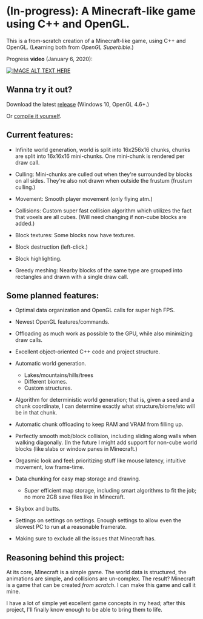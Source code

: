 # (In-progress): A Minecraft-like game using C++ and OpenGL.

This is a from-scratch creation of a Minecraft-like game, using C++ and OpenGL. (Learning both from *OpenGL Superbible*.)

Progress **video** (January 6, 2020):

[![IMAGE ALT TEXT HERE](https://img.youtube.com/vi/DtxxP2QCIko/0.jpg)](https://www.youtube.com/watch?v=DtxxP2QCIko)

## Wanna try it out?

Download the latest [release](https://github.com/serg06/mc2/releases) (Windows 10, OpenGL 4.6+.)

Or [compile it yourself](INSTALLATION.md).

## Current features:

- Infinite world generation, world is split into 16x256x16 chunks, chunks are split into 16x16x16 mini-chunks. One mini-chunk is rendered per draw call.

- Culling: Mini-chunks are culled out when they're surrounded by blocks on all sides. They're also not drawn when outside the frustum (frustum culling.)

- Movement: Smooth player movement (only flying atm.)

- Collisions: Custom super fast collision algorithm which utilizes the fact that voxels are all cubes. (Will need changing if non-cube blocks are added.)

- Block textures: Some blocks now have textures.

- Block destruction (left-click.)

- Block highlighting.

- Greedy meshing: Nearby blocks of the same type are grouped into rectangles and drawn with a single draw call.

## Some planned features:

- Optimal data organization and OpenGL calls for super high FPS.

- Newest OpenGL features/commands.

- Offloading as much work as possible to the GPU, while also minimizing draw calls.

- Excellent object-oriented C++ code and project structure.

- Automatic world generation.
	- Lakes/mountains/hills/trees
	- Different biomes.
	- Custom structures.

- Algorithm for deterministic world generation; that is, given a seed and a chunk coordinate, I can determine exactly what structure/biome/etc will be in that chunk.

- Automatic chunk offloading to keep RAM and VRAM from filling up.

- Perfectly smooth mob/block collision, including sliding along walls when walking diagonally. (In the future I might add support for non-cube world blocks (like slabs or window panes in Minecraft.)

- Orgasmic look and feel: prioritizing stuff like mouse latency, intuitive movement, low frame-time.

- Data chunking for easy map storage and drawing.
	- Super efficient map storage, including smart algorithms to fit the job; no more 2GB save files like in Minecraft.

- Skybox and butts.

- Settings on settings on settings. Enough settings to allow even the slowest PC to run at a reasonable framerate.

- Making sure to exclude all the issues that Minecraft has.

## Reasoning behind this project:

At its core, Minecraft is a simple game. The world data is structured, the animations are simple, and collisions are un-complex. The result? Minecraft is a game that can be created *from scratch*. I can make this game and call it mine.

I have a lot of simple yet excellent game concepts in my head; after this project, I'll finally know enough to be able to bring them to life. 
